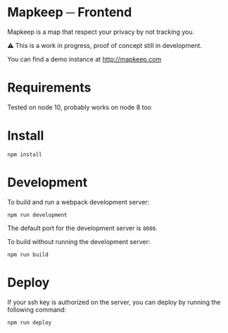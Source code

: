 # Mapkeep ─ Frontend

Mapkeep is a map that respect your privacy by not tracking you.

⚠ This is a work in progress, proof of concept still in development.

You can find a demo instance at http://mapkeep.com

# Requirements

Tested on node 10, probably works on node 8 too

# Install

```
npm install
```

# Development

To build and run a webpack development server:

```
npm run development
```

The default port for the development server is `8080`.

To build without running the development server:

```
npm run build
```

# Deploy

If your ssh key is authorized on the server, you can deploy by running the following command:

```
npm run deploy
```
